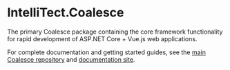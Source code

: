 # IntelliTect.Coalesce

The primary Coalesce package containing the core framework functionality for rapid development of ASP.NET Core + Vue.js web applications.

For complete documentation and getting started guides, see the [main Coalesce repository](https://github.com/IntelliTect/Coalesce) and [documentation site](https://intellitect.github.io/Coalesce/).
